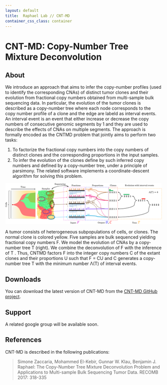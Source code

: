 ```yaml
---
layout: default
title:  Raphael Lab // CNT-MD
container_css_class: container
---
```


# CNT-MD: Copy-Number Tree Mixture Deconvolution

## About
We introduce an approach that aims to infer the copy-number profiles (used to identify the corresponding CNAs) of distinct tumor clones and their evolution from fractional copy numbers obtained from multi-sample bulk sequencing data. In particular, the evolution of the tumor clones is described as a copy-number tree where each node corresponds to the copy number profile of a clone and the edge are labeld as interval events. An interval event is an event that either increase or decrease the copy numbers of consecutive genomic segments by 1 and they are used to describe the effects of CNAs on multiple segments. The approach is formally encoded as the CNTMD problem that jointly aims to perform two tasks:
1. To factorize the fractional copy numbers into the copy numbers of distinct clones and the corresponding proportions in the input samples.
2. To infer the evolution of the clones define by such inferred copy numbers and defined by a copy-number tree, under a principle of parsimony.
The related software implements a coordinate-descent algorithm for solving this problem.

[<img src="cnt-md.png" style="width: 800px"/>](cnt-md.png)

A tumor consists of heterogeneous subpopulations of cells, or clones. The normal clone is colored yellow. Five samples are bulk sequenced yielding fractional copy numbers F.
We model the evolution of CNAs by a copy-number tree T (right). We combine the deconvolution of F with the inference of T . Thus, CNTMD factors F into the integer copy numbers C of the extant clones and their proportions U such that F = CU and C generates a copy-number tree T with the minimum number Λ(T) of interval events.


## Downloads 
You can download the latest version of CNT-MD from the [CNT-MD GitHub project](https://github.com/raphael-group/CNT-MD).

## Support
A related google group will be available soon.

## References
CNT-MD is described in the following publications:

>Simone Zaccaria, Mohammed El-Kebir, Gunnar W. Klau, Benjamin J. Raphael:
>The Copy-Number Tree Mixture Deconvolution Problem and Applications to Multi-sample Bulk Sequencing Tumor Data.
>RECOMB 2017: 318-335

